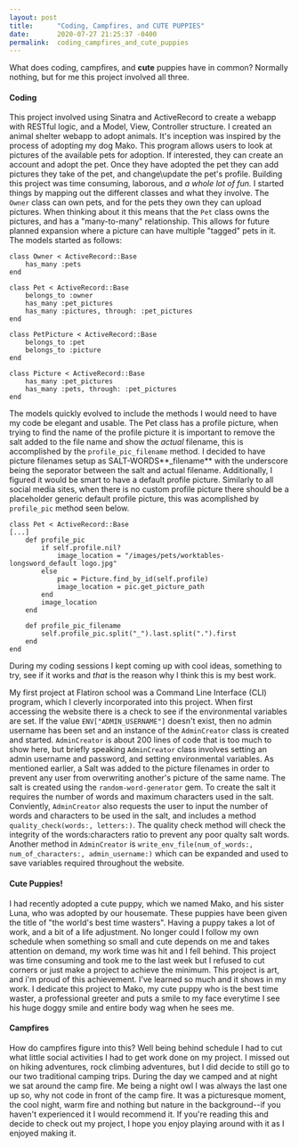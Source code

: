 ```yaml
---
layout: post
title:      "Coding, Campfires, and CUTE PUPPIES"
date:       2020-07-27 21:25:37 -0400
permalink:  coding_campfires_and_cute_puppies
---
```



What does coding, campfires, and **cute** puppies have in common? Normally nothing, but for me this project involved all three.

#### Coding
This project involved using Sinatra and ActiveRecord to create a webapp with RESTful logic, and a Model, View, Controller structure. I created an animal shelter webapp to adopt animals. It's inception was inspired by the process of adopting my dog Mako. This program allows users to look at pictures of the available pets for adoption. If interested, they can create an account and adopt the pet. Once they have adopted the pet they can add pictures they take of the pet, and change\update the pet's profile.
Building this project was time consuming, laborous, and *a whole lot of fun.* I started things by mapping out the different classes and what they involve. The `Owner` class can own pets, and for the pets they own they can upload pictures. When thinking about it this means that the `Pet` class owns the pictures, and has a "many-to-many" relationship. This allows for future planned expansion where a picture can have multiple "tagged" pets in it.
The models started as follows:
```
class Owner < ActiveRecord::Base
    has_many :pets
end

class Pet < ActiveRecord::Base
    belongs_to :owner
    has_many :pet_pictures
    has_many :pictures, through: :pet_pictures
end

class PetPicture < ActiveRecord::Base
    belongs_to :pet
    belongs_to :picture 
end

class Picture < ActiveRecord::Base
    has_many :pet_pictures
    has_many :pets, through: :pet_pictures
end
```
The models quickly evolved to include the methods I would need to have my code be elegant and usable.
The Pet class has a profile picture, when trying to find the name of the profile picture it is important to remove the salt added to the file name and show the *actual* filename, this is accomplished by the `profile_pic_filename` method. I decided to have picture filenames setup as SALT-WORDS**_filename** with the underscore being the seporator between the salt and actual filename. Additionally, I figured it would be smart to have a default profile picture. Similarly to all social media sites, when there is no custom profile picture there should be a placeholder generic default profile picture, this was acomplished by `profile_pic` method seen below. 

```
class Pet < ActiveRecord::Base
[...]
    def profile_pic
        if self.profile.nil?
            image_location = "/images/pets/worktables-longsword_default logo.jpg"
        else
            pic = Picture.find_by_id(self.profile)
            image_location = pic.get_picture_path
        end
        image_location
    end

    def profile_pic_filename
        self.profile_pic.split("_").last.split(".").first
    end
end
```
During my coding sessions I kept coming up with cool ideas, something to try, see if it works and *that* is the reason why I think this is my best work.

My first project at Flatiron school was a Command Line Interface (CLI) program, which I cleverly incorporated into this project. When first accessing the website there is a check to see if the environmental variables are set. If the value `ENV["ADMIN_USERNAME"]` doesn't exist, then no admin username has been set and an instance of the `AdminCreator` class is created and started. `AdminCreator` is about 200 lines of code that is too much to show here, but briefly speaking `AdminCreator` class involves setting an admin username and password, and setting environmental variables. As mentioned earlier, a Salt was added to the picture filenames in order to prevent any user from overwriting another's picture of the same name. The salt is created using the `random-word-generator` gem. To create the salt it requires the number of words and maximum characters used in the salt. Conviently, `AdminCreator` also requests the user to input the number of words and characters to be used in the salt, and includes a method `quality_check(words:, letters:)`. The quality check method will check the integrity of the words:characters ratio to prevent any poor qualty salt words. Another method in `AdminCreator` is `write_env_file(num_of_words:, num_of_characters:, admin_username:)` which can be expanded and used to save variables required throughout the website.

#### Cute Puppies!
I had recently adopted a cute puppy, which we named Mako, and his sister Luna, who was adopted by our housemate. These puppies have been given the title of "the world's best time wasters". Having a puppy takes a lot of work, and a bit of a life adjustment. No longer could I follow my own schedule when something so small and cute depends on me and takes attention on demand, my work time was hit and I fell behind. This project was time consuming and took me to the last week but I refused to cut corners or just make a project to achieve the minimum. This project is art, and i'm proud of this achievement. I've learned so much and it shows in my work. I dedicate this project to Mako, my cute puppy who is the best time waster, a professional greeter and puts a smile to my face everytime I see his huge doggy smile and entire body wag when he sees me.

#### Campfires
How do campfires figure into this? Well being behind schedule I had to cut what little social activities I had to get work done on my project. I missed out on hiking adventures, rock climbing adventures, but I did decide to still go to our two traditional camping trips. During the day we camped and at night we sat around the camp fire. Me being a night owl I was always the last one up so, why not code in front of the camp fire. It was a picturesque moment, the cool night, warm fire and nothing but nature in the background--if you haven't experienced it I would recommend it. If you're reading this and decide to check out my project, I hope you enjoy playing around with it as I enjoyed making it.
